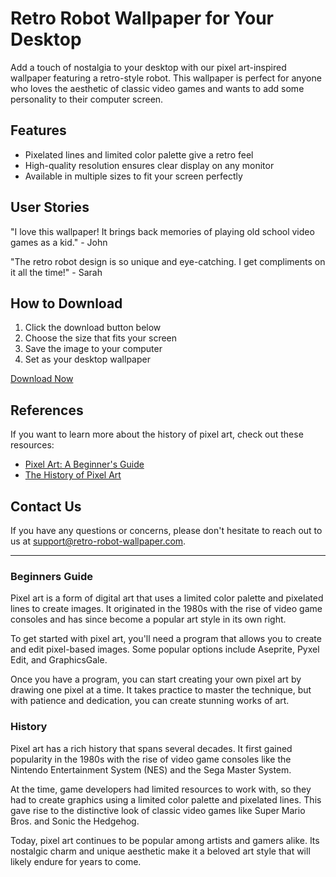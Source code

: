<!--
Write me content for website with wallpaper which alt text is:

"A pixel art-inspired wallpaper featuring a retro-style robot, with a limited color palette and pixelated lines."

The name/title of the page should not be 1:1 copy of the alt text but rather a real content of the website which is using this wallpaper.

- Use markdown format 
- Start with the heading
- The content should look like a real website 
- Include real sections like references, contact, user stories, etc. use things relevant to the page purpose.
- Feel free to use structure like headings, bullets, numbering, blockquotes, paragraphs, horizontal lines, etc.
- You can use formatting like bold or _italic_
- You can include UTF-8 emojis
- Links should be only #hash anchors (and you can refer to the document itself)
- Do not include images
-->

<!--font:Montserrat-->

# Retro Robot Wallpaper for Your Desktop

Add a touch of nostalgia to your desktop with our pixel art-inspired wallpaper featuring a retro-style robot. This wallpaper is perfect for anyone who loves the aesthetic of classic video games and wants to add some personality to their computer screen.

## Features

- Pixelated lines and limited color palette give a retro feel
- High-quality resolution ensures clear display on any monitor
- Available in multiple sizes to fit your screen perfectly

## User Stories

"I love this wallpaper! It brings back memories of playing old school video games as a kid." - John

"The retro robot design is so unique and eye-catching. I get compliments on it all the time!" - Sarah

## How to Download

1. Click the download button below
2. Choose the size that fits your screen
3. Save the image to your computer
4. Set as your desktop wallpaper

[Download Now](#download)

## References

If you want to learn more about the history of pixel art, check out these resources:

- [Pixel Art: A Beginner's Guide](#beginners-guide)
- [The History of Pixel Art](#history)

## Contact Us

If you have any questions or concerns, please don't hesitate to reach out to us at [support@retro-robot-wallpaper.com](mailto:support@retro-robot-wallpaper.com).

---

### Beginners Guide

Pixel art is a form of digital art that uses a limited color palette and pixelated lines to create images. It originated in the 1980s with the rise of video game consoles and has since become a popular art style in its own right.

To get started with pixel art, you'll need a program that allows you to create and edit pixel-based images. Some popular options include Aseprite, Pyxel Edit, and GraphicsGale.

Once you have a program, you can start creating your own pixel art by drawing one pixel at a time. It takes practice to master the technique, but with patience and dedication, you can create stunning works of art.

### History

Pixel art has a rich history that spans several decades. It first gained popularity in the 1980s with the rise of video game consoles like the Nintendo Entertainment System (NES) and the Sega Master System.

At the time, game developers had limited resources to work with, so they had to create graphics using a limited color palette and pixelated lines. This gave rise to the distinctive look of classic video games like Super Mario Bros. and Sonic the Hedgehog.

Today, pixel art continues to be popular among artists and gamers alike. Its nostalgic charm and unique aesthetic make it a beloved art style that will likely endure for years to come.
